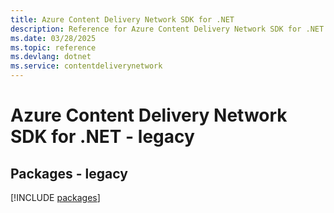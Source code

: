 ```yaml
---
title: Azure Content Delivery Network SDK for .NET
description: Reference for Azure Content Delivery Network SDK for .NET
ms.date: 03/28/2025
ms.topic: reference
ms.devlang: dotnet
ms.service: contentdeliverynetwork
---
```

# Azure Content Delivery Network SDK for .NET - legacy
## Packages - legacy
[!INCLUDE [packages](content-delivery-network-index.md)]